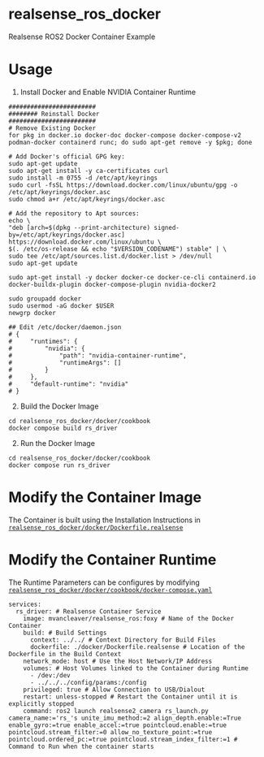 # realsense_ros_docker
Realsense ROS2 Docker Container Example 

# Usage

1) Install Docker and Enable NVIDIA Container Runtime 

```
########################
######## Reinstall Docker
########################
# Remove Existing Docker
for pkg in docker.io docker-doc docker-compose docker-compose-v2 podman-docker containerd runc; do sudo apt-get remove -y $pkg; done

# Add Docker's official GPG key:
sudo apt-get update
sudo apt-get install -y ca-certificates curl
sudo install -m 0755 -d /etc/apt/keyrings
sudo curl -fsSL https://download.docker.com/linux/ubuntu/gpg -o /etc/apt/keyrings/docker.asc
sudo chmod a+r /etc/apt/keyrings/docker.asc

# Add the repository to Apt sources:
echo \
"deb [arch=$(dpkg --print-architecture) signed-by=/etc/apt/keyrings/docker.asc] https://download.docker.com/linux/ubuntu \
$(. /etc/os-release && echo "$VERSION_CODENAME") stable" | \
sudo tee /etc/apt/sources.list.d/docker.list > /dev/null
sudo apt-get update

sudo apt-get install -y docker docker-ce docker-ce-cli containerd.io docker-buildx-plugin docker-compose-plugin nvidia-docker2

sudo groupadd docker
sudo usermod -aG docker $USER
newgrp docker

## Edit /etc/docker/daemon.json
# {
#     "runtimes": {
#         "nvidia": {
#             "path": "nvidia-container-runtime",
#             "runtimeArgs": []
#         }
#     },
#     "default-runtime": "nvidia"
# }
```

2) Build the Docker Image 

```
cd realsense_ros_docker/docker/cookbook
docker compose build rs_driver
```

2) Run the Docker Image 

```
cd realsense_ros_docker/docker/cookbook
docker compose run rs_driver
```

# Modify the Container Image 

The Container is built using the Installation Instructions in [`realsense_ros_docker/docker/Dockerfile.realsense`](https://github.com/mvancleaver/realsense_ros_docker/blob/main/docker/Dockerfile.realsense)

# Modify the Container Runtime 

The Runtime Parameters can be configures by modifying [`realsense_ros_docker/docker/cookbook/docker-compose.yaml`](https://github.com/mvancleaver/realsense_ros_docker/blob/main/docker/cookbook/docker-compose.yaml)

```
services:
  rs_driver: # Realsense Container Service
    image: mvancleaver/realsense_ros:foxy # Name of the Docker Container 
    build: # Build Settings 
      context: ../../ # Context Directory for Build Files 
      dockerfile: ./docker/Dockerfile.realsense # Location of the Dockerfile in the Build Context 
    network_mode: host # Use the Host Network/IP Address 
    volumes: # Host Volumes linked to the Container during Runtime 
      - /dev:/dev
      - ../../../config/params:/config
    privileged: true # Allow Connection to USB/Dialout 
    restart: unless-stopped # Restart the Container until it is explicitly stopped  
    command: ros2 launch realsense2_camera rs_launch.py camera_name:='rs_'s unite_imu_method:=2 align_depth.enable:=True enable_gyro:=true enable_accel:=true pointcloud.enable:=true pointcloud.stream_filter:=0 allow_no_texture_point:=true pointcloud.ordered_pc:=true pointcloud.stream_index_filter:=1 # Command to Run when the container starts 
```
